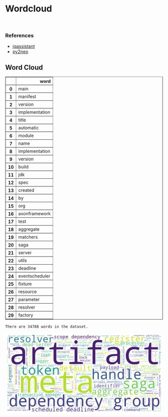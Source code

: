 # Wordcloud
<br>  

### References
- [jqassistant](https://jqassistant.org)
- [py2neo](https://py2neo.org/2021.1/)





## Word Cloud




<div>
<table border="1" class="dataframe">
  <thead>
    <tr style="text-align: right;">
      <th></th>
      <th>word</th>
    </tr>
  </thead>
  <tbody>
    <tr>
      <th>0</th>
      <td>main</td>
    </tr>
    <tr>
      <th>1</th>
      <td>manifest</td>
    </tr>
    <tr>
      <th>2</th>
      <td>version</td>
    </tr>
    <tr>
      <th>3</th>
      <td>implementation</td>
    </tr>
    <tr>
      <th>4</th>
      <td>title</td>
    </tr>
    <tr>
      <th>5</th>
      <td>automatic</td>
    </tr>
    <tr>
      <th>6</th>
      <td>module</td>
    </tr>
    <tr>
      <th>7</th>
      <td>name</td>
    </tr>
    <tr>
      <th>8</th>
      <td>implementation</td>
    </tr>
    <tr>
      <th>9</th>
      <td>version</td>
    </tr>
    <tr>
      <th>10</th>
      <td>build</td>
    </tr>
    <tr>
      <th>11</th>
      <td>jdk</td>
    </tr>
    <tr>
      <th>12</th>
      <td>spec</td>
    </tr>
    <tr>
      <th>13</th>
      <td>created</td>
    </tr>
    <tr>
      <th>14</th>
      <td>by</td>
    </tr>
    <tr>
      <th>15</th>
      <td>org</td>
    </tr>
    <tr>
      <th>16</th>
      <td>axonframework</td>
    </tr>
    <tr>
      <th>17</th>
      <td>test</td>
    </tr>
    <tr>
      <th>18</th>
      <td>aggregate</td>
    </tr>
    <tr>
      <th>19</th>
      <td>matchers</td>
    </tr>
    <tr>
      <th>20</th>
      <td>saga</td>
    </tr>
    <tr>
      <th>21</th>
      <td>server</td>
    </tr>
    <tr>
      <th>22</th>
      <td>utils</td>
    </tr>
    <tr>
      <th>23</th>
      <td>deadline</td>
    </tr>
    <tr>
      <th>24</th>
      <td>eventscheduler</td>
    </tr>
    <tr>
      <th>25</th>
      <td>fixture</td>
    </tr>
    <tr>
      <th>26</th>
      <td>resource</td>
    </tr>
    <tr>
      <th>27</th>
      <td>parameter</td>
    </tr>
    <tr>
      <th>28</th>
      <td>resolver</td>
    </tr>
    <tr>
      <th>29</th>
      <td>factory</td>
    </tr>
  </tbody>
</table>
</div>



    There are 34788 words in the dataset.



    
![png](Wordcloud_files/Wordcloud_10_1.png)
    

